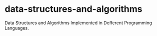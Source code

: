 # data-structures-and-algorithms
Data Structures and Algorithms Implemented in Defferent Programming Languages.
